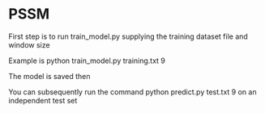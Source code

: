 # PSSM

First step is to run train_model.py supplying the training dataset file and window size

Example is python train_model.py training.txt 9

The model is saved then

You can subsequently run the command python predict.py test.txt 9 
on an independent test set 
